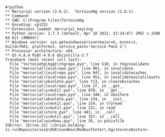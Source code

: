     #!python
    ** Mercurial version (2.6.2).  TortoiseHg version (2.8.1)
    ** Command: 
    ** CWD: C:\Program Files\TortoiseHg
    ** Encoding: cp1251
    ** Extensions loaded: mercurial_keyring
    ** Python version: 2.7.3 (default, Apr 10 2012, 23:24:47) [MSC v.1500 64 bit (AMD64)]
    ** Windows version: sys.getwindowsversion(major=6, minor=1, build=7601, platform=2, service_pack='Service Pack 1')
    ** Processor architecture: x64
    ** Qt-4.8.4 PyQt-4.9.6 QScintilla-2.7
    Traceback (most recent call last):
      File "tortoisehg\hgqt\thgrepo.pyo", line 510, in thginvalidate
      File "mercurial\localrepo.pyo", line 981, in invalidate
      File "mercurial\localrepo.pyo", line 947, in invalidatecaches
      File "mercurial\localrepo.pyo", line 951, in invalidatevolatilesets
      File "mercurial\obsolete.pyo", line 713, in clearobscaches
      File "mercurial\localrepo.pyo", line 27, in __get__
      File "mercurial\scmutil.pyo", line 878, in __get__
      File "mercurial\localrepo.pyo", line 348, in obsstore
      File "mercurial\obsolete.pyo", line 234, in __init__
      File "mercurial\scmutil.pyo", line 214, in tryread
      File "mercurial\scmutil.pyo", line 221, in read
      File "mercurial\store.pyo", line 443, in __call__
      File "mercurial\scmutil.pyo", line 357, in __call__
      File "mercurial\windows.pyo", line 35, in posixfile
    IOError: [Errno 22] \\Orion.holding-tc.ru\Repositories$\OGK\Sandbox\ModbusTester\.hg/store\obsstore: 
    